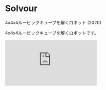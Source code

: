 # Solvour

4x4x4ルービックキューブを解くロボット (2020)



4x4x4ルービックキューブを解くロボットです。

<div class="youtube">
<iframe src="https://www.youtube.com/embed/a2EKRblF6is" title="YouTube video player" frameborder="0" allow="accelerometer; autoplay; clipboard-write; encrypted-media; gyroscope; picture-in-picture" allowfullscreen></iframe>
</div>

